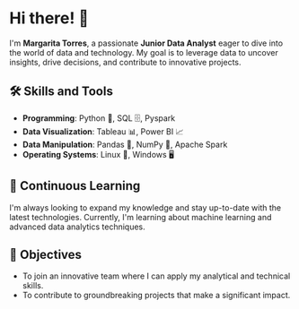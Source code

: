 # Hi there! 👋

I'm **Margarita Torres**, a passionate **Junior Data Analyst** eager to dive into the world of data and technology. My goal is to leverage data to uncover insights, drive decisions, and contribute to innovative projects.



## 🛠 Skills and Tools
- **Programming**: Python 🐍, SQL 🗄️, Pyspark
- **Data Visualization**: Tableau 📊, Power BI 📈
- **Data Manipulation**: Pandas 🐼, NumPy 🔢, Apache Spark
- **Operating Systems**: Linux 🐧, Windows 🖥️

## 🌱 Continuous Learning
I'm always looking to expand my knowledge and stay up-to-date with the latest technologies. Currently, I'm learning about machine learning and advanced data analytics techniques.



## 🎯 Objectives
- To join an innovative team where I can apply my analytical and technical skills.
- To contribute to groundbreaking projects that make a significant impact.





